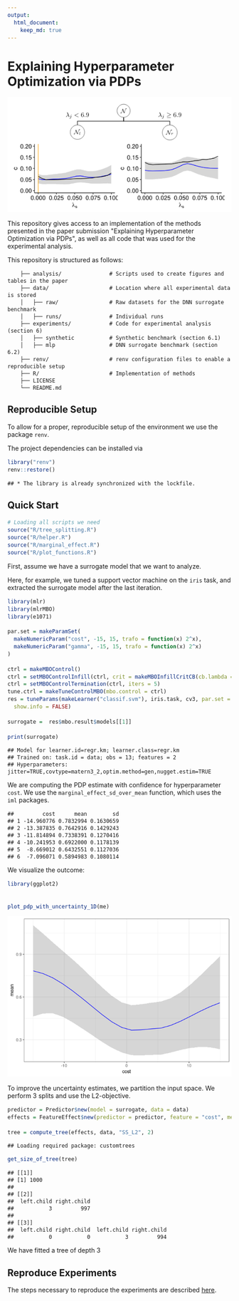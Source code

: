 ```yaml
---
output: 
  html_document:
    keep_md: true
---
```




# Explaining Hyperparameter Optimization via PDPs

![](docs/images/tree_example.png)<!-- -->

This repository gives access to an implementation of the methods presented in the paper submission "Explaining Hyperparameter Optimization via PDPs", as well as all code that was used for the experimental analysis. 

This repository is structured as follows: 

```
    ├── analysis/               # Scripts used to create figures and tables in the paper
    ├── data/                   # Location where all experimental data is stored
    │   ├── raw/                # Raw datasets for the DNN surrogate benchmark
    │   ├── runs/               # Individual runs 
    ├── experiments/            # Code for experimental analysis (section 6)
    │   ├── synthetic           # Synthetic benchmark (section 6.1)
    │   ├── mlp                 # DNN surrogate benchmark (section 6.2)
    ├── renv/                   # renv configuration files to enable a reproducible setup 
    ├── R/                      # Implementation of methods 
    ├── LICENSE
    └── README.md               
```    

## Reproducible Setup 

To allow for a proper, reproducible setup of the environment we use the package `renv`. 

The project dependencies can be installed via 


```r
library("renv")
renv::restore()
```

```
## * The library is already synchronized with the lockfile.
```

## Quick Start  


```r
# Loading all scripts we need
source("R/tree_splitting.R")
source("R/helper.R")
source("R/marginal_effect.R")
source("R/plot_functions.R")
```

First, assume we have a surrogate model that we want to analyze. 

Here, for example, we tuned a support vector machine on the `iris` task, and extracted the surrogate model after the last iteration. 


```r
library(mlr)
library(mlrMBO)
library(e1071)

par.set = makeParamSet(
  makeNumericParam("cost", -15, 15, trafo = function(x) 2^x),
  makeNumericParam("gamma", -15, 15, trafo = function(x) 2^x)
)

ctrl = makeMBOControl()
ctrl = setMBOControlInfill(ctrl, crit = makeMBOInfillCritCB(cb.lambda = 1))
ctrl = setMBOControlTermination(ctrl, iters = 5)
tune.ctrl = makeTuneControlMBO(mbo.control = ctrl)
res = tuneParams(makeLearner("classif.svm"), iris.task, cv3, par.set = par.set, control = tune.ctrl,
  show.info = FALSE)
  
surrogate =  res$mbo.result$models[[1]]

print(surrogate)
```

```
## Model for learner.id=regr.km; learner.class=regr.km
## Trained on: task.id = data; obs = 13; features = 2
## Hyperparameters: jitter=TRUE,covtype=matern3_2,optim.method=gen,nugget.estim=TRUE
```

We are computing the PDP estimate with confidence for hyperparameter `cost`. We use the `marginal_effect_sd_over_mean` function, which uses the `iml` packages. 


```
##         cost      mean        sd
## 1 -14.960776 0.7832994 0.1630659
## 2 -13.387835 0.7642916 0.1429243
## 3 -11.814894 0.7338391 0.1270416
## 4 -10.241953 0.6922000 0.1178139
## 5  -8.669012 0.6432551 0.1127036
## 6  -7.096071 0.5894983 0.1080114
```

We visualize the outcome: 


```r
library(ggplot2)


plot_pdp_with_uncertainty_1D(me)
```

![](README_files/figure-html/unnamed-chunk-5-1.png)<!-- -->

To improve the uncertainty estimates, we partition the input space. We perform 3 splits and use the L2-objective. 


```r
predictor = Predictor$new(model = surrogate, data = data)
effects = FeatureEffect$new(predictor = predictor, feature = "cost", method = "pdp")

tree = compute_tree(effects, data, "SS_L2", 2)
```

```
## Loading required package: customtrees
```

```r
get_size_of_tree(tree)
```

```
## [[1]]
## [1] 1000
## 
## [[2]]
##  left.child right.child 
##           3         997 
## 
## [[3]]
##  left.child right.child  left.child right.child 
##           0           0           3         994
```

We have fitted a tree of depth 3





## Reproduce Experiments 


The steps necessary to reproduce the experiments are described [here](benchmarks/README.Rmd).
